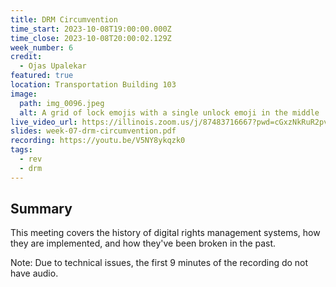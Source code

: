 ```yaml
---
title: DRM Circumvention
time_start: 2023-10-08T19:00:00.000Z
time_close: 2023-10-08T20:00:02.129Z
week_number: 6
credit:
  - Ojas Upalekar
featured: true
location: Transportation Building 103
image:
  path: img_0096.jpeg
  alt: A grid of lock emojis with a single unlock emoji in the middle
live_video_url: https://illinois.zoom.us/j/87483716667?pwd=cGxzNkRuR2pvd3hoeTJUT0ErSXM2dz09
slides: week-07-drm-circumvention.pdf
recording: https://youtu.be/V5NY8ykqzk0
tags:
  - rev
  - drm
---
```

## Summary

This meeting covers the history of digital rights management systems, how they are implemented, and how they've been broken in the past.

Note: Due to technical issues, the first 9 minutes of the recording do not have audio.